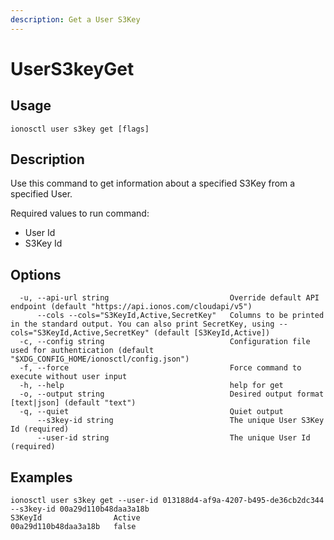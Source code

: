```yaml
---
description: Get a User S3Key
---
```


# UserS3keyGet

## Usage

```text
ionosctl user s3key get [flags]
```

## Description

Use this command to get information about a specified S3Key from a specified User.

Required values to run command:

* User Id
* S3Key Id

## Options

```text
  -u, --api-url string                           Override default API endpoint (default "https://api.ionos.com/cloudapi/v5")
      --cols --cols="S3KeyId,Active,SecretKey"   Columns to be printed in the standard output. You can also print SecretKey, using --cols="S3KeyId,Active,SecretKey" (default [S3KeyId,Active])
  -c, --config string                            Configuration file used for authentication (default "$XDG_CONFIG_HOME/ionosctl/config.json")
  -f, --force                                    Force command to execute without user input
  -h, --help                                     help for get
  -o, --output string                            Desired output format [text|json] (default "text")
  -q, --quiet                                    Quiet output
      --s3key-id string                          The unique User S3Key Id (required)
      --user-id string                           The unique User Id (required)
```

## Examples

```text
ionosctl user s3key get --user-id 013188d4-af9a-4207-b495-de36cb2dc344 --s3key-id 00a29d110b48daa3a18b 
S3KeyId                Active
00a29d110b48daa3a18b   false
```

